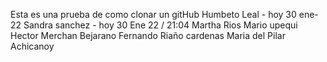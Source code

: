 Esta es una prueba de como clonar un gitHub
Humbeto Leal - hoy 30 ene-22
Sandra sanchez - hoy 30 Ene 22 / 21:04
Martha Rios
Mario upequi
Hector Merchan Bejarano 
Fernando Riaño cardenas
Maria del Pilar Achicanoy 
